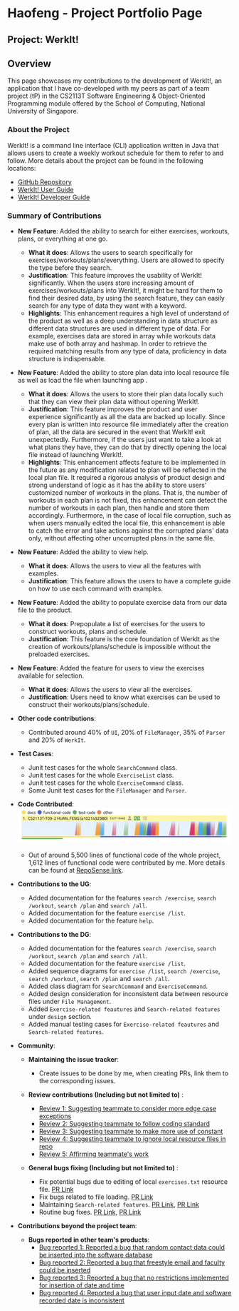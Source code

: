 # Haofeng - Project Portfolio Page

## Project: WerkIt!
## Overview

This page showcases my contributions to the development of WerkIt!, an application that I have co-developed with
my peers as part of a team project (tP) in the CS2113T Software Engineering & Object-Oriented Programming module
offered by the School of Computing, National University of Singapore.

### About the Project
WerkIt! is a command line interface (CLI) application written in Java that allows users to create a weekly workout
schedule for them to refer to and follow. More details about the project can be found in the following locations:
* [GitHub Repository](https://github.com/AY2122S2-CS2113T-T09-2/tp)
* [WerkIt! User Guide](../UserGuide.md)
* [WerkIt! Developer Guide](../DeveloperGuide.md)

### Summary of Contributions

* **New Feature**: Added the ability to search for either exercises, workouts, plans, or everything at one go.
    * **What it does**: Allows the users to search specifically for exercises/workouts/plans/everything. Users are allowed 
to specify the type before they search.
    * **Justification**: This feature improves the usability of WerkIt! significantly. When the users store increasing amount
of exercises/workouts/plans into WerkIt!, it might be hard for them to find their desired data, by using the search
feature, they can easily search for any type of data they want with a keyword.
    * **Highlights**: This enhancement requires a high level of understand of the product as well as a deep understanding
in data structure as different data structures are used in different type of data. For example, exercises
data are stored in array while workouts data make use of both array and hashmap. In order to retrieve the required 
matching results from any type of data, proficiency in data structure is indispensable.

* **New Feature**: Added the ability to store plan data into local resource file as well as load the file when launching app 
.
  * **What it does**: Allows the users to store their plan data locally such that they can view their plan data without
opening WerkIt!.
  * **Justification**: This feature improves the product and user experience significantly as all the data are backed up
locally. Since every plan is written into resource file immediately after the creation of plan, all the data are secured
in the event that WerkIt! exit unexpectedly. Furthermore, if the users just want to take a look at what plans they have,
they can do that by directly opening the local file instead of launching WerkIt!.
  * **Highlights**: This enhancement affects feature to be implemented in the future as any modification related to plan 
will be reflected in the local plan file. It required a rigorous analysis of product design and strong understand of
logic as it has the ability to store users' customized number of workouts in the plans. That is, the number of workouts in each
plan is not fixed, this enhancement can detect the number of workouts in each plan, then handle and store them
accordingly. Furthermore, in the case of local file corruption, such as when users manually edited the local file, this enhancement is
able to catch the error and take actions against the corrupted plans' data only, without affecting other uncorrupted
plans in the same file.
* **New Feature**: Added the ability to view help.
  * **What it does**: Allows the users to view all the features with examples.
  * **Justification**: This feature allows the users to have a complete guide on how to use each command with examples.
* **New Feature**: Added the ability to populate exercise data from our data file to the product.
  * **What it does**: Prepopulate a list of exercises for the users to construct workouts, plans and schedule.
  * **Justification**: This feature is the core foundation of WerkIt as the creation of workouts/plans/schedule is
impossible without the preloaded exercises.
* **New Feature**: Added the feature for users to view the exercises available for selection.
  * **What it does**: Allows the users to view all the exercises.
  * **Justification**: Users need to know what exercises can be used to construct their workouts/plans/schedule.
* **Other code contributions**:
  * Contributed around 40% of `UI`, 20% of `FileManager`, 35% of `Parser` and 20% of `WerkIt`.
    <br>
* **Test Cases**:
  * Junit test cases for the whole `SearchCommand` class.
  * Junit test cases for the whole `ExerciseList` class.
  * Junit test cases for the whole `ExerciseCommand` class.
  * Some Junit test cases for the `FileManager` and `Parser`.


* **Code Contributed**:
    ![tpDashboard](../images/ppp/a1021492980/tpDashBoard.png)
    * Out of around 5,500 lines of functional code of the whole project, 1,612 lines of functional code were contributed by
  me. More details can be found at 
  [RepoSense link](https://nus-cs2113-ay2122s2.github.io/tp-dashboard/?search=a1021492980&breakdown=true&sort=groupTitle&sortWithin=title&since=2022-02-18&timeframe=commit&mergegroup=&groupSelect=groupByRepos&checkedFileTypes=docs~functional-code~test-code~other).


* **Contributions to the UG**:
  * Added documentation for the features `search /exercise`, `search /workout`, `search /plan` and `search /all`.
  * Added documentation for the feature `exercise /list`.
  * Added documentation for the feature `help`.


* **Contributions to the DG**:
  * Added documentation for the features `search /exercise`, `search /workout`, `search /plan` and `search /all`.
  * Added documentation for the feature `exercise /list`.
  * Added sequence diagrams for `exercise /list`, `search /exercise`, `search /workout`, `search /plan` and `search /all`.
  * Added class diagram for `SearchCommand` and `ExerciseCommand`.
  * Added design consideration for inconsistent data between resource files under  `File Management`.
  * Added `Exercise-related feautures` and `Search-related features` under `design` section.
  * Added manual testing cases for `Exercise-related feautures` and `Search-related features`.


* **Community**:
  * **Maintaining the issue tracker**:
    * Create issues to be done by me, when creating PRs, link them to the corresponding issues.
    
  * **Review contributions (Including but not limited to)** : 
    * [Review 1: Suggesting teammate to consider more edge case exceptions](https://github.com/AY2122S2-CS2113T-T09-2/tp/pull/17#discussion_r820104333)
    * [Review 2: Suggesting teammate to follow coding standard](https://github.com/AY2122S2-CS2113T-T09-2/tp/pull/22#discussion_r822512048)
    * [Review 3: Suggesting teammate to make more use of constant](https://github.com/AY2122S2-CS2113T-T09-2/tp/pull/105#discussion_r831350578)
    * [Review 4: Suggesting teammate to ignore local resource files in repo](https://github.com/AY2122S2-CS2113T-T09-2/tp/pull/105#discussion_r831344059)
    * [Review 5: Affirming teammate's work](https://github.com/AY2122S2-CS2113T-T09-2/tp/pull/118#discussion_r833036351)
  * **General bugs fixing (Including but not limited to)** :
    * Fix potential bugs due to editing of local `exercises.txt` resource file. [PR Link](https://github.com/AY2122S2-CS2113T-T09-2/tp/pull/267#issue-1194975547)
    * Fix bugs related to file loading. [PR Link](https://github.com/AY2122S2-CS2113T-T09-2/tp/pull/218#issue-1190273926)
    * Maintaining `Search-related features`. [PR Link](https://github.com/AY2122S2-CS2113T-T09-2/tp/pull/305#issue-1198465673), [PR Link](https://github.com/AY2122S2-CS2113T-T09-2/tp/pull/248#issue-1193092952)
    * Routine bug fixes. [PR Link](https://github.com/AY2122S2-CS2113T-T09-2/tp/pull/216#issue-1190069253), [PR Link](https://github.com/AY2122S2-CS2113T-T09-2/tp/pull/73#issue-1170675218)


* **Contributions beyond the project team**:
  * **Bugs reported in other team's products**:
    * [Bug reported 1: Reported a bug that random contact data could be inserted into the software database](https://github.com/a1021492980/ped/issues/4#issue-1189515964)
    * [Bug reported 2: Reported a bug that freestyle email and faculty could be inserted](https://github.com/a1021492980/ped/issues/3#issue-1189500495)
    * [Bug reported 3: Reported a bug that no restrictions implemented for insertion of date and time](https://github.com/a1021492980/ped/issues/2#issue-1189492498)
    * [Bug reported 4: Reported a bug that user input date and software recorded date is inconsistent](https://github.com/a1021492980/ped/issues/1#issue-1189476366)
  